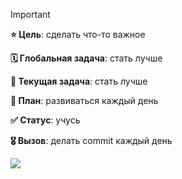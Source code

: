 > [!IMPORTANT]
> **⭐ Цель**: сделать что-то важное
> 
> **🗓️ Глобальная задача**: стать лучше
>
> **📃 Текущая задача**: стать лучше
>
> **📝 План**: развиваться каждый день
>
> **✅ Статус**: учусь
>
> **🎖️ Вызов**: делать commit каждый день


<picture>
  <source
    srcset="https://github-readme-stats.vercel.app/api?username=voronov-nikita&show_icons=true&theme=dark"
    media="(prefers-color-scheme: dark)"
  />
  <source
    srcset="https://github-readme-stats.vercel.app/api?username=voronov-nikita&show_icons=true"
    media="(prefers-color-scheme: light), (prefers-color-scheme: no-preference)"
  />
  <img src="https://github-readme-stats.vercel.app/api?username=voronov-nikita&show_icons=true" />
</picture>